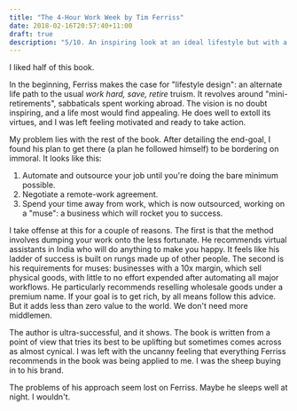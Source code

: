 ```yaml
---
title: "The 4-Hour Work Week by Tim Ferriss"
date: 2018-02-16T20:57:40+11:00
draft: true
description: "5/10. An inspiring look at an ideal lifestyle but with a less-than-desirable path to getting there."
---
```


I liked half of this book.

In the beginning, Ferriss makes the case for "lifestyle design": an alternate life path to the usual *work hard, save, retire* truism. It revolves around "mini-retirements", sabbaticals spent working abroad. The vision is no doubt inspiring, and a life most would find appealing. He does well to extoll its virtues, and I was left feeling motivated and ready to take action.

My problem lies with the rest of the book. After detailing the end-goal, I found his plan to get there (a plan he followed himself) to be bordering on immoral. It looks like this:

1. Automate and outsource your job until you're doing the bare minimum possible.
2. Negotiate a remote-work agreement.
3. Spend your time away from work, which is now outsourced, working on a "muse": a business which will rocket you to success.

I take offense at this for a couple of reasons. The first is that the method involves dumping your work onto the less fortunate. He recommends virtual assistants in India who will do anything to make you happy. It feels like his ladder of success is built on rungs made up of other people. The second is his requirements for muses: businesses with a 10x margin, which sell physical goods, with little to no effort expended after automating all major workflows. He particularly recommends reselling wholesale goods under a premium name. If your goal is to get rich, by all means follow this advice. But it adds less than zero value to the world. We don't need more middlemen.

The author is ultra-successful, and it shows. The book is written from a point of view that tries its best to be uplifting but sometimes comes across as almost cynical. I was left with the uncanny feeling that everything Ferriss recommends in the book was being applied to me. I was the sheep buying in to his brand.

The problems of his approach seem lost on Ferriss. Maybe he sleeps well at night. I wouldn't.
